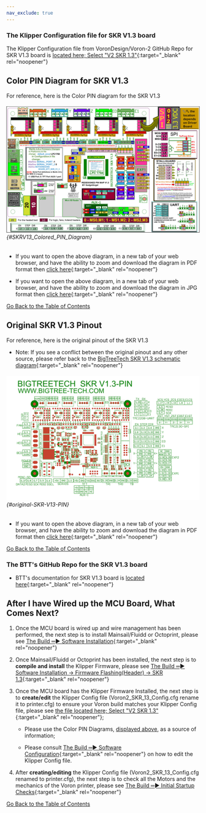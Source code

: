 ```yaml
---
nav_exclude: true
---
```

### The Klipper Configuration file for SKR V1.3 board

The Klipper Configuration file from VoronDesign/Voron-2 GitHub Repo for SKR V1.3 board is [located here; Select "V2 SKR 1.3"](../../build/software/configuration#initial-voron-printer-configuration){:target="_blank" rel="noopener"}

## Color PIN Diagram for SKR V1.3

For reference, here is the Color PIN diagram for the SKR V1.3

###### ![](./images/SKRV1.3_Colored_PIN_Diagram_300.jpg) {#SKRV13_Colored_PIN_Diagram}

* If you want to open the above diagram, in a new tab of your web browser, and have the ability to zoom and download the diagram in PDF format then [click here](./images/SKRV1.3_Colored_PIN_Diagram.pdf){:target="_blank" rel="noopener"}

* If you want to open the above diagram, in a new tab of your web browser, and have the ability to zoom and download the diagram in JPG format then [click here](./images/SKRV1.3_Colored_PIN_Diagram_300.jpg){:target="_blank" rel="noopener"}

[Go Back to the Table of Contents](v2_skr13_wiring#table-of-contents)

## Original SKR V1.3 Pinout

For reference, here is the original pinout of the SKR V1.3

* Note: If you see a conflict between the original pinout and any other source, please refer back to the [BigTreeTech SKR V1.3 schematic diagram](<./images/SKR-V1.3-SCH.pdf>){:target="_blank" rel="noopener"}

###### ![](./images/original-SKR-V1.3-PIN_150.jpg) {#original-SKR-V13-PIN}

* If you want to open the above diagram, in a new tab of your web browser, and have the ability to zoom and download the diagram in PDF format then [click here](<./images/SKR-V1.3-PIN.pdf>){:target="_blank" rel="noopener"}

[Go Back to the Table of Contents](v2_skr13_wiring#table-of-contents)

### The BTT's GitHub Repo for the SKR V1.3 board

* BTT's documentation for SKR V1.3 board is [located here](https://github.com/bigtreetech/BIGTREETECH-SKR-V1.3/tree/master/BTT%20SKR%20V1.3){:target="_blank" rel="noopener"}

## After I have Wired up the MCU Board, What Comes Next?

1. Once the MCU board is wired up and wire management has been performed, the next step is to install Mainsail/Fluidd or Octoprint, please see [The Build ═► Software Installation](../../build/software/index#software-installation){:target="_blank" rel="noopener"}

2. Once Mainsail/Fluidd or Octoprint has been installed, the next step is to **compile and install** the Klipper Firmware, please see [The Build ═► Software Installation -> Firmware Flashing(Header) -> SKR 1.3](../../build/software/skr13_klipper#skr-1314-klipper-firmware){:target="_blank" rel="noopener"}

3. Once the MCU board has the Klipper Firmware Installed, the next step is to **create/edit** the Klipper Config file (Voron2_SKR_13_Config.cfg rename it to printer.cfg) to ensure your Voron build matches your Klipper Config file, please see [the file located here; Select "V2 SKR 1.3"](../../build/software/configuration#initial-voron-printer-configuration){:target="_blank" rel="noopener"};

    * Please use the Color PIN Diagrams, [displayed above](#SKRV13_Colored_PIN_Diagram), as a source of information;

    * Please consult [The Build ═► Software Configuration](../../build/software/configuration#software-configuration){:target="_blank" rel="noopener"} on how to edit the Klipper Config file.


4. After **creating/editing** the Klipper Config file (Voron2_SKR_13_Config.cfg renamed to printer.cfg), the next step is to check all the Motors and the mechanics of the Voron printer, please see [The Build ═► Initial Startup Checks](../../build/startup/index#initial-startup-checks){:target="_blank" rel="noopener"}

[Go Back to the Table of Contents](v2_skr13_wiring#table-of-contents)